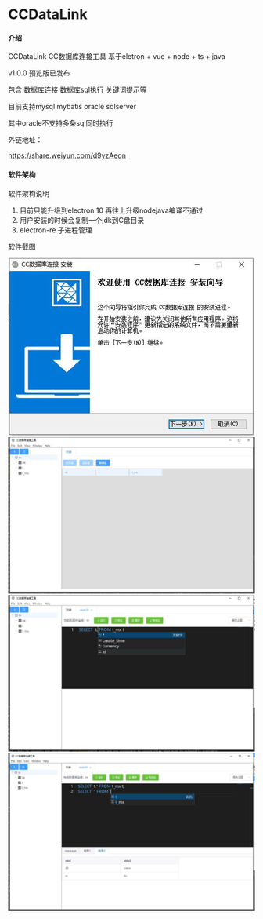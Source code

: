 # CCDataLink

#### 介绍
CCDataLink
CC数据库连接工具 基于eletron + vue + node + ts + java

v1.0.0 预览版已发布

包含 数据库连接 数据库sql执行 关键词提示等

目前支持mysql mybatis oracle sqlserver

其中oracle不支持多条sql同时执行

外链地址：

https://share.weiyun.com/d9yzAeon

#### 软件架构
软件架构说明
1. 目前只能升级到electron 10   再往上升级nodejava编译不通过
2. 用户安装的时候会复制一个jdk到C盘目录
3. electron-re 子进程管理


软件截图


![](readmeimg/c01.jpg)
![](readmeimg/2.jpg)
![](readmeimg/3.jpg)
![](readmeimg/6.jpg)


